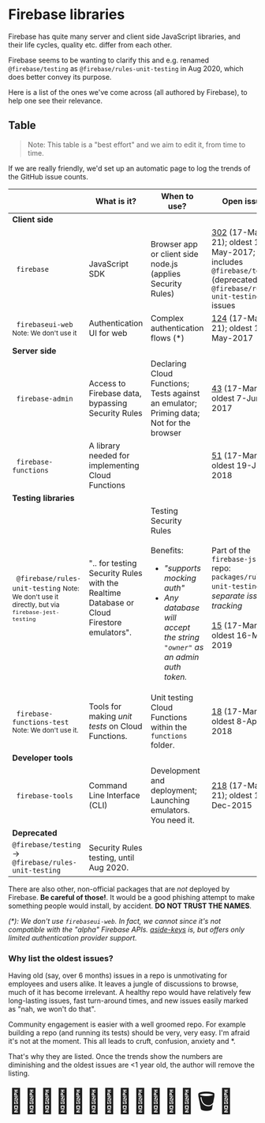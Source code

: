 # Firebase libraries

Firebase has quite many server and client side JavaScript libraries, and their life cycles, quality etc. differ from each other.

Firebase seems to be wanting to clarify this and e.g. renamed `@firebase/testing` as `@firebase/rules-unit-testing` in Aug 2020, which does better convey its purpose.

Here is a list of the ones we've come across (all authored by Firebase), to help one see their relevance.



## Table

>Note: This table is a "best effort" and we aim to edit it, from time to time.

If we are really friendly, we'd set up an automatic page to log the trends of the GitHub issue counts.

||What is it?|When to use?|Open issues|
|---|---|---|---|
|**Client side**|
|&nbsp;&nbsp;`firebase`|JavaScript SDK|Browser app or client side node.js (applies Security Rules)|[302](https://github.com/firebase/firebase-js-sdk/issues) <!-- was: 249, 220 --> (17-Mar-21); oldest 18-May-2017; includes `@firebase/testing` (deprecated) and `@firebase/rules-unit-testing` issues|
|&nbsp;&nbsp;`firebaseui-web` <small>Note: We don't use it</small>|Authentication UI for web|Complex authentication flows (\*)|[124](https://github.com/firebase/firebaseui-web/issues) <!--was: 114,109--> (17-Mar-21); oldest 18-May-2017|
|**Server side**|
|&nbsp;&nbsp;`firebase-admin`|Access to Firebase data, bypassing Security Rules|Declaring Cloud Functions; Tests against an emulator; Priming data; Not for the browser|[43](https://github.com/firebase/firebase-admin-node/issues) <!-- was: 42,36 --> (17-Mar-21); oldest 7-Jun-2017|
|&nbsp;&nbsp;`firebase-functions`|A library needed for implementing Cloud Functions||[51](https://github.com/firebase/firebase-functions/issues) <!-- was: 54,35 --> (17-Mar-21); oldest 19-Jun-2018|
|**Testing libraries**|
|&nbsp;&nbsp;`@firebase/rules-unit-testing` <small>Note: We don't use it directly, but via `firebase-jest-testing`</small>|".. for testing Security Rules with the Realtime Database or Cloud Firestore emulators".|Testing Security Rules<br/><br/>Benefits:<ul><li>*"supports mocking auth"*</li><li>*Any database will accept the string `"owner"` as an admin auth token.*</li></ul>|Part of the `firebase-js-sdk` repo: `packages/rules-unit-testing`. *No separate issues tracking* <br/><br/>[15](https://github.com/firebase/firebase-js-sdk/issues?q=is%3Aopen+is%3Aissue+label%3Atesting-sdk) <!-- was: 12,8 --> (17-Mar-21); oldest 16-May-2019|
|&nbsp;&nbsp;`firebase-functions-test` <small>Note: We don't use it.</small>|Tools for making *unit tests* on Cloud Functions.|Unit testing Cloud Functions within the `functions` folder.|[18](https://github.com/firebase/firebase-functions-test/issues) <!-- was: 11,9 --> (17-Mar-20); oldest 8-Apr-2018|
|**Developer tools**|
|&nbsp;&nbsp;`firebase-tools`|Command Line Interface (CLI)|Development and deployment; Launching emulators. You need it.|[218](https://github.com/firebase/firebase-tools/issues) <!-- was: 179,146 --> (17-Mar-21); oldest 16-Dec-2015|
|**Deprecated**|
|`@firebase/testing` -> `@firebase/rules-unit-testing`|Security Rules testing, until Aug 2020.|

There are also other, non-official packages that are *not* deployed by Firebase. **Be careful of those!**. It would be a good phishing attempt to make something people would install, by accident. **DO NOT TRUST THE NAMES**.


*(\*): We don't use `firebaseui-web`. In fact, we cannot since it's not compatible with the "alpha" Firebase APIs. [aside-keys](https://www.npmjs.com/package/aside-keys) is, but offers only limited authentication provider support.*


### Why list the oldest issues?

Having old (say, over 6 months) issues in a repo is unmotivating for employees and users alike. It leaves a jungle of discussions to browse, much of it has become irrelevant. A healthy repo would have relatively few long-lasting issues, fast turn-around times, and new issues easily marked as "nah, we won't do that".

Community engagement is easier with a well groomed repo. For example building a repo (and running its tests) should be very, very easy. I'm afraid it's not at the moment. This all leads to cruft, confusion, anxiety and *.

That's why they are listed. Once the trends show the numbers are diminishing and the oldest issues are <1 year old, the author will remove the listing. 

<font size="9">🧹🧹🧹🧹🧹🧹🧹🧹🧹🧹🧹🧽🪣🧼</font>


